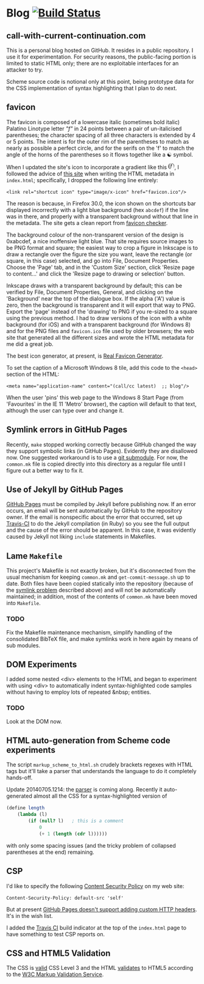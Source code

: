 # Blog [![Build Status](https://travis-ci.org/jloughry/jloughry.github.io.svg)](https://travis-ci.org/jloughry/jloughry.github.io)

call-with-current-continuation.com
----------------------------------

This is a personal blog hosted on GitHub. It resides in a public repository. I use it for
experimentation. For security reasons, the public-facing portion is limited to static HTML
only; there are no exploitable interfaces for an attacker to try.

Scheme source code is notional only at this point, being prototype data for the CSS
implementation of syntax highlighting that I plan to do next.

favicon
-------

The favicon is composed of a lowercase italic (sometimes bold italic) Palatino Linotype
letter *"f"* in 24 points between a pair of un-italicised parentheses; the character spacing
of all three characters is extended by 4 or 5 points. The intent is for the outer rim of
the parentheses to match as nearly as possible a perfect circle, and for the serifs on the
'f' to match the angle of the horns of the parentheses so it flows together like a &#9775;
symbol.

When I updated the site's icon to incorporate a gradient like this
<img src="https://github.com/jloughry/jloughry.github.io/raw/master/favicon-16x16.png"
alt="the site's favicon"/>, I followed the advice of
[this site](http://realfavicongenerator.net/favicon_checker) when writing the HTML
metadata in `index.html`; specifically, I dropped the following line entirely:

````
<link rel="shortcut icon" type="image/x-icon" href="favicon.ico"/>
````
The reason is because, in Firefox 30.0, the icon shown on the shortcuts bar displayed
incorrectly with a light blue background (hex `abcdef`) if the line was in there, and
properly with a transparent background without that line in the metadata. The site gets
a clean report from [favicon checker](http://realfavicongenerator.net/favicon_checker).

The background colour of the non-transparent version of the design is 0xabcdef, a nice
inoffensive light blue. That site requires source images to be PNG format and square;
the easiest way to crop a figure in Inkscape is to draw a rectangle over the figure the
size you want, leave the rectangle (or square, in this case) selected, and go into File,
Document Properties. Choose the 'Page' tab, and in the 'Custom Size' section, click
'Resize page to content...' and click the 'Resize page to drawing or selection' button.

Inkscape draws with a transparent background by default; this can be verified by File,
Document Properties, General, and clicking on the 'Background' near the top of the
dialogue box. If the alpha ('A') value is zero, then the background is transparent and
it will export that way to PNG. Export the 'page' instead of the 'drawing' to PNG if
you re-sized to a square using the previous method. I had to draw versions of the icon
with a white background (for iOS) and with a transparent background (for Windows 8) and
for the PNG files and `favicon.ico` file used by older browsers; the web site that
generated all the different sizes and wrote the HTML metadata for me did a great job.

The best icon generator, at present, is [Real Favicon Generator](http://realfavicongenerator.net).

To set the caption of a Microsoft Windows 8 tile, add this code to the `<head>`
section of the HTML:

````
<meta name="application-name" content="(call/cc latest)  ;; blog"/>
````
When the user 'pins' this web page to the Windows 8 Start Page (from 'Favourites' in
the IE 11 'Metro' browser), the caption will default to that text, although the user
can type over and change it.

Symlink errors in GitHub Pages<a name="symlink-problem"/>
------------------------------

Recently, `make` stopped working correctly because GitHub changed the way they
support symbolic links (in GitHub Pages). Evidently they are disallowed now. One
suggested workaround is to use a
[git submodule](https://help.github.com/articles/using-submodules-with-pages).
For now, the `common.mk` file is copied directly into this directory as a regular
file until I figure out a better way to fix it.

Use of Jekyll by GitHub Pages
-----------------------------

[GitHub Pages](https://help.github.com/articles/using-jekyll-with-pages) must be
compiled by Jekyll before publishing now. If an error occurs, an email will be
sent automatically by GitHub to the repository owner. If the email is nonspecific
about the error that occurred, set up
[Travis-CI](https://help.github.com/articles/troubleshooting-github-pages-build-failures#configuring-a-third-party-service-to-display-jekyll-build-error-messages)
to do the Jekyll compilation (in Ruby) so you see the full output and the cause
of the error should be apparent. In this case, it was evidently caused by Jekyll
not liking `include` statements in Makefiles.

Lame `Makefile`
---------------

This project's Makefile is not exactly broken, but it's disconnected from the usual
mechanism for keeping `common.mk` and `get-commit-message.sh` up to date. Both files
have been copied statically into the repository (because of the
[symlink problem](#symlink-problem) described above) and will not be automatically
maintained; in addition, most of the contents of `common.mk` have been moved into
`Makefile`.

### TODO

Fix the Makefile maintenance mechanism, simplify handling of the consolidated BibTeX
file, and make symlinks work in here again by means of sub modules.

DOM Experiments
---------------

I added some nested &lt;div&gt; elements to the HTML and began to experiment with
using &lt;div&gt; to automatically indent syntax-highlighted code samples without
having to employ lots of repeated &amp;nbsp; entities.

### TODO

Look at the DOM now.

HTML auto-generation from Scheme code experiments
------------------------------------------------

The script `markup_scheme_to_html.sh` crudely brackets regexes with HTML tags but
it'll take a parser that understands the language to do it completely hands-off.

Update 20140705.1214: the
[parser](https://github.com/jloughry/experiments/tree/master/C_kata/scheme_syntax_highlighter)
is coming along. Recently it auto-generated almost all the CSS for a syntax-highlighted
version of

````scheme
(define length
	(lambda (l)
		(if (null? l)	; this is a comment
			0
			(+ 1 (length (cdr l))))))
````
with only some spacing issues (and the tricky problem of collapsed parentheses at
the end) remaining.

CSP
---

I'd like to specify the following [Content Security
Policy](http://en.wikipedia.org/wiki/Content_Security_Policy) on my web site:

````http
Content-Security-Policy: default-src 'self'
````
But at present [GitHub Pages doesn't support adding custom HTTP
headers](http://stackoverflow.com/questions/14798589/github-pages-http-headers).
It's in the wish list.

I added the [Travis CI](https://travis-ci.org/jloughry/jloughry.github.io) build
indicator at the top of the `index.html` page to have something to test CSP reports
on.

CSS and HTML5 Validation
------------------------

The CSS is
[valid](http://jigsaw.w3.org/css-validator/validator?uri=http://call-with-current-continuation.com/)
CSS Level 3 and the HTML
[validates](http://validator.w3.org/check?uri=http://call-with-current-continuation.com/)
to HTML5 according to the [W3C Markup Validation
Service](http://validator.w3.org/).

